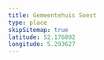 ```yaml
---
title: Gemeentehuis Soest
type: place
skipSitemap: true
latitude: 52.176892
longitude: 5.293627
---
```

